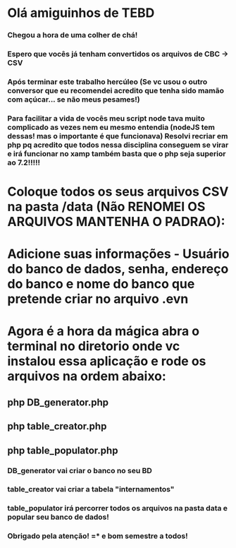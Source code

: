 # Olá amiguinhos de TEBD
### Chegou a hora de uma colher de chá!
### Espero que vocês já tenham convertidos os arquivos de CBC -> CSV
### Após terminar este trabalho hercúleo (Se vc usou o outro conversor que eu recomendei acredito que tenha sido mamão com açúcar... se não meus pesames!)

### Para facilitar a vida de vocês meu script node tava muito complicado as vezes nem eu mesmo entendia (nodeJS tem dessas! mas o importante é que funcionava) Resolvi recriar em php pq acredito que todos nessa disciplina conseguem se virar e irá funcionar no xamp também basta que o php seja superior ao 7.2!!!!!

# Coloque todos os seus arquivos CSV na pasta /data (Não RENOMEI OS ARQUIVOS MANTENHA O PADRAO):
# Adicione suas informações - Usuário do banco de dados, senha, endereço do banco e nome do banco que pretende criar no arquivo .evn
# Agora é a hora da mágica abra o terminal no diretorio onde vc instalou essa aplicação e rode os arquivos na ordem abaixo:
## php DB_generator.php
## php table_creator.php
## php table_populator.php

### DB_generator vai criar o banco no seu BD
### table_creator vai criar a tabela "internamentos"
### table_populator irá percorrer todos os arquivos na pasta data e popular seu banco de dados!
### Obrigado pela atenção! =* e bom semestre a todos!
